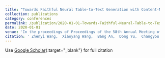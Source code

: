 ```yaml
---
title: "Towards Faithful Neural Table-to-Text Generation with Content-Matching Constraints"
collection: publications
category: conferences
permalink: /publication/2020-01-01-Towards-Faithful-Neural-Table-to-Text-Generation-with-Content-Matching-Constraints
date: 2020-01-01
venue: 'In the proceedings of Proceedings of the 58th Annual Meeting of the Association for Computational Linguistics (ACL)'
citation: ' Zhenyi Wang,  Xiaoyang Wang,  Bang An,  Dong Yu,  Changyou Chen, &quot;Towards Faithful Neural Table-to-Text Generation with Content-Matching Constraints.&quot; In the proceedings of Proceedings of the 58th Annual Meeting of the Association for Computational Linguistics (ACL), 2020.'
---
```

Use [Google Scholar](https://scholar.google.com/scholar?q=Towards+Faithful+Neural+Table+to+Text+Generation+with+Content+Matching+Constraints){:target="_blank"} for full citation